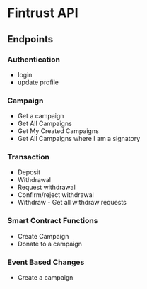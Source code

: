 # Fintrust API

## Endpoints
### Authentication
 - login
 - update profile
### Campaign
 - Get a campaign
 - Get All Campaigns
 - Get My Created Campaigns 
 - Get All Campaigns where I am a signatory   
### Transaction
 - Deposit
 - Withdrawal
 - Request withdrawal
 - Confirm/reject withdrawal
 - Withdraw
        - Get all withdraw requests
### Smart Contract Functions
 - Create Campaign
 - Donate to a campaign
### Event Based Changes
 - Create a campaign

